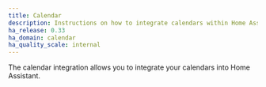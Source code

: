 ```yaml
---
title: Calendar
description: Instructions on how to integrate calendars within Home Assistant.
ha_release: 0.33
ha_domain: calendar
ha_quality_scale: internal
---
```


The calendar integration allows you to integrate your calendars into Home Assistant.
